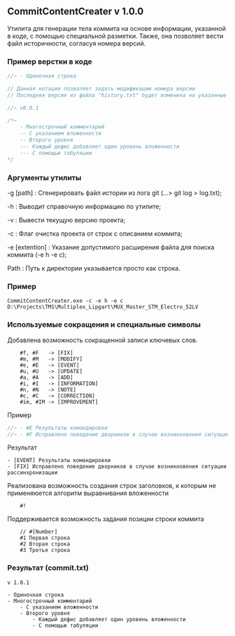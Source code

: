 ## CommitContentCreater v 1.0.0
Утилита для генерации тела коммита на основе информации, указанной в коде, с помощью специальной разметки. Также, она позволяет вести файл историчности, согласуя номера версий.

### Пример верстки в коде

```C
//~ - Одиночная строка

// Данная нотация позволяет задать модификацию номера версии
// Последняя версия из файла "history.txt" будет изменена на указанные значения в каждой части версии (v1.0.0 -> v1.0.1) 

//~ v0.0.1

/*~
    - Многоcтрочный комментарий
    -- С указанием вложенности
    -- Второго уровня
    --- Каждый дефис добавляет один уровень вложенности
    --- С помощью табуляции
*/
```

### Аргументы утилиты

-g [path]        : Сгенерировать файл истории из лога git (...> git log > log.txt);

-h               : Выводит справочную информацию по утилите;

-v               : Вывести текущую версию проекта;

-c               : Флаг очистка проекта от строк с описанием коммита;

-e [extention]   : Указание допустимого расширения файла для поиска коммита (-e h -e c);

Path             : Путь к директории указывается просто как строка.

### Пример
``` CommitContentCreater.exe -c -e h -e c D:\Projects\TMS\Multiplex_Lipgart\MUX_Master_STM_Electro_52LV ```

### Используемые сокращения и специальные символы
Добавлена возможность сокращенной записи ключевых слов.

```
    #f, #F   -> [FIX]
    #m, #M   -> [MODIFY]
    #e, #E   -> [EVENT]
    #u, #U   -> [UPDATE]
    #a, #A   -> [ADD]
    #i, #I   -> [INFORMATION]
    #n, #N   -> [NOTE]
    #c, #C   -> [CORRECTION]
    #im, #IM -> [IMPROVEMENT]
```
Пример
```C
//~ - #E Результаты командировки
//~ - #F Исправлено поведение дворников в случае возникновения ситуации рассинхронизации
```
Результат
```
- [EVENT] Результаты командировки
- [FIX] Исправлено поведение дворников в случае возникновения ситуации рассинхронизации
```

Реализована возможность создания строк заголовков, к которым не применяюется алгоритм выравнивания вложенности

```
    #!
```

Поддерживается возможность задания позиции строки коммита

```
    // #[Number]
    #1 Первая строка
    #2 Вторая строка
    #3 Третья строка
```

### Результат (commit.txt)
```
v 1.0.1

- Одиночная строка
- Многострочный комментарий
    - С указанием вложенности
    - Второго уровня
        - Каждый дефис добавляет один уровень вложенности
        - С помощью табуляции
```
